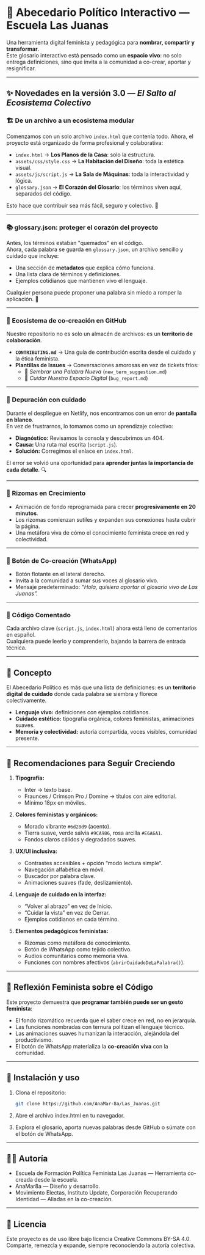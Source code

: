 # 📖 Abecedario Político Interactivo — Escuela Las Juanas

Una herramienta digital feminista y pedagógica para **nombrar, compartir y transformar**.  
Este glosario interactivo está pensado como un **espacio vivo**: no solo entrega definiciones, sino que invita a la comunidad a co-crear, aportar y resignificar.

---

## ✨ Novedades en la versión 3.0 — *El Salto al Ecosistema Colectivo*

### 🏗️ De un archivo a un ecosistema modular
Comenzamos con un solo archivo `index.html` que contenía todo. Ahora, el proyecto está organizado de forma profesional y colaborativa:

- `index.html` → **Los Planos de la Casa**: solo la estructura.  
- `assets/css/style.css` → **La Habitación del Diseño**: toda la estética visual.  
- `assets/js/script.js` → **La Sala de Máquinas**: toda la interactividad y lógica.  
- `glossary.json` → **El Corazón del Glosario**: los términos viven aquí, separados del código.  

Esto hace que contribuir sea más fácil, seguro y colectivo. 🌱

---

### 📚 glossary.json: proteger el corazón del proyecto
Antes, los términos estaban "quemados" en el código.  
Ahora, cada palabra se guarda en `glossary.json`, un archivo sencillo y cuidado que incluye:

- Una sección de **metadatos** que explica cómo funciona.  
- Una lista clara de términos y definiciones.  
- Ejemplos cotidianos que mantienen vivo el lenguaje.  

Cualquier persona puede proponer una palabra sin miedo a romper la aplicación. 💜

---

### 🤝 Ecosistema de co-creación en GitHub
Nuestro repositorio no es solo un almacén de archivos: es un **territorio de colaboración**.

- **`CONTRIBUTING.md`** → Una guía de contribución escrita desde el cuidado y la ética feminista.  
- **Plantillas de Issues** → Conversaciones amorosas en vez de tickets fríos:
  - 🌱 *Sembrar una Palabra Nueva* (`new_term_suggestion.md`)  
  - 🐛 *Cuidar Nuestro Espacio Digital* (`bug_report.md`)  

---

### 🐞 Depuración con cuidado
Durante el despliegue en Netlify, nos encontramos con un error de **pantalla en blanco**.  
En vez de frustrarnos, lo tomamos como un aprendizaje colectivo:

- **Diagnóstico:** Revisamos la consola y descubrimos un 404.  
- **Causa:** Una ruta mal escrita (`script.js`).  
- **Solución:** Corregimos el enlace en `index.html`.  

El error se volvió una oportunidad para **aprender juntas la importancia de cada detalle**. 🔍

---

### 🌱 Rizomas en Crecimiento
- Animación de fondo reprogramada para crecer **progresivamente en 20 minutos**.  
- Los rizomas comienzan sutiles y expanden sus conexiones hasta cubrir la página.  
- Una metáfora viva de cómo el conocimiento feminista crece en red y colectividad.

---

### 💬 Botón de Co-creación (WhatsApp)
- Botón flotante en el lateral derecho.  
- Invita a la comunidad a sumar sus voces al glosario vivo.  
- Mensaje predeterminado: *“Hola, quisiera aportar al glosario vivo de Las Juanas”.*

---

### 📝 Código Comentado
Cada archivo clave (`script.js`, `index.html`) ahora está lleno de comentarios en español.  
Cualquiera puede leerlo y comprenderlo, bajando la barrera de entrada técnica.

---

## 🌿 Concepto

El Abecedario Político es más que una lista de definiciones: es un **territorio digital de cuidado** donde cada palabra se siembra y florece colectivamente.

- **Lenguaje vivo:** definiciones con ejemplos cotidianos.  
- **Cuidado estético:** tipografía orgánica, colores feministas, animaciones suaves.  
- **Memoria y colectividad:** autoría compartida, voces visibles, comunidad presente.  

---

## 🎨 Recomendaciones para Seguir Creciendo

1. **Tipografía:**  
   - Inter → texto base.  
   - Fraunces / Crimson Pro / Domine → títulos con aire editorial.  
   - Mínimo 18px en móviles.  

2. **Colores feministas y orgánicos:**  
   - Morado vibrante `#6d28d9` (acento).  
   - Tierra suave, verde salvia `#9CA986`, rosa arcilla `#E6A6A1`.  
   - Fondos claros cálidos y degradados suaves.  

3. **UX/UI inclusiva:**  
   - Contrastes accesibles + opción “modo lectura simple”.  
   - Navegación alfabética en móvil.  
   - Buscador por palabra clave.  
   - Animaciones suaves (fade, deslizamiento).  

4. **Lenguaje de cuidado en la interfaz:**  
   - “Volver al abrazo” en vez de Inicio.  
   - “Cuidar la vista” en vez de Cerrar.  
   - Ejemplos cotidianos en cada término.  

5. **Elementos pedagógicos feministas:**  
   - Rizomas como metáfora de conocimiento.  
   - Botón de WhatsApp como tejido colectivo.  
   - Audios comunitarios como memoria viva.  
   - Funciones con nombres afectivos (`abrirCuidadoDeLaPalabra()`).  

---

## 🌸 Reflexión Feminista sobre el Código

Este proyecto demuestra que **programar también puede ser un gesto feminista**:

- El fondo rizomático recuerda que el saber crece en red, no en jerarquía.  
- Las funciones nombradas con ternura politizan el lenguaje técnico.  
- Las animaciones suaves humanizan la interacción, alejándola del productivismo.  
- El botón de WhatsApp materializa la **co-creación viva** con la comunidad.  

---

## 🚀 Instalación y uso

1. Clona el repositorio:  

   ```bash
   git clone https://github.com/AnaMar-8a/Las_Juanas.git
   ```
2. Abre el archivo index.html en tu navegador.

3. Explora el glosario, aporta nuevas palabras desde GitHub o súmate con el botón de WhatsApp.

---

## 👩‍💻 Autoría

- Escuela de Formación Política Feminista Las Juanas — Herramienta co-creada desde la escuela.
- AnaMar8a — Diseño y desarrollo.
- Movimiento Electas, Instituto Update, Corporación Recuperando Identidad — Aliadas en la co-creación.

---

## 💜 Licencia

Este proyecto es de uso libre bajo licencia Creative Commons BY-SA 4.0.  
Comparte, remezcla y expande, siempre reconociendo la autoría colectiva.
